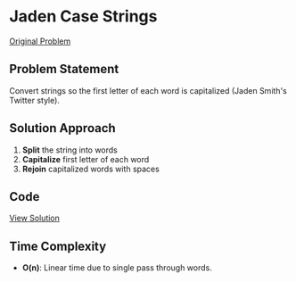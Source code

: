# Jaden Case Strings

[Original Problem](https://www.codewars.com/kata/5390bac347d09b7da40006f6)

## Problem Statement

Convert strings so the first letter of each word is capitalized (Jaden Smith's Twitter style).

## Solution Approach

1. **Split** the string into words
2. **Capitalize** first letter of each word
3. **Rejoin** capitalized words with spaces

## Code

[View Solution](/Javascript/jaden_case_strings.js)

## Time Complexity

- **O(n)**: Linear time due to single pass through words.
